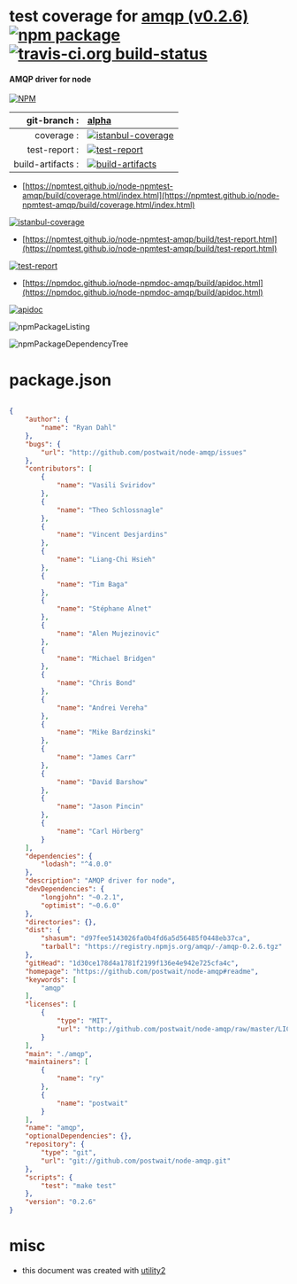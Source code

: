 # test coverage for  [amqp (v0.2.6)](https://github.com/postwait/node-amqp#readme)  [![npm package](https://img.shields.io/npm/v/npmtest-amqp.svg?style=flat-square)](https://www.npmjs.org/package/npmtest-amqp) [![travis-ci.org build-status](https://api.travis-ci.org/npmtest/node-npmtest-amqp.svg)](https://travis-ci.org/npmtest/node-npmtest-amqp)
#### AMQP driver for node

[![NPM](https://nodei.co/npm/amqp.png?downloads=true&downloadRank=true&stars=true)](https://www.npmjs.com/package/amqp)

| git-branch : | [alpha](https://github.com/npmtest/node-npmtest-amqp/tree/alpha)|
|--:|:--|
| coverage : | [![istanbul-coverage](https://npmtest.github.io/node-npmtest-amqp/build/coverage.badge.svg)](https://npmtest.github.io/node-npmtest-amqp/build/coverage.html/index.html)|
| test-report : | [![test-report](https://npmtest.github.io/node-npmtest-amqp/build/test-report.badge.svg)](https://npmtest.github.io/node-npmtest-amqp/build/test-report.html)|
| build-artifacts : | [![build-artifacts](https://npmtest.github.io/node-npmtest-amqp/glyphicons_144_folder_open.png)](https://github.com/npmtest/node-npmtest-amqp/tree/gh-pages/build)|

- [https://npmtest.github.io/node-npmtest-amqp/build/coverage.html/index.html](https://npmtest.github.io/node-npmtest-amqp/build/coverage.html/index.html)

[![istanbul-coverage](https://npmtest.github.io/node-npmtest-amqp/build/screenCapture.buildCi.browser.%252Ftmp%252Fbuild%252Fcoverage.lib.html.png)](https://npmtest.github.io/node-npmtest-amqp/build/coverage.html/index.html)

- [https://npmtest.github.io/node-npmtest-amqp/build/test-report.html](https://npmtest.github.io/node-npmtest-amqp/build/test-report.html)

[![test-report](https://npmtest.github.io/node-npmtest-amqp/build/screenCapture.buildCi.browser.%252Ftmp%252Fbuild%252Ftest-report.html.png)](https://npmtest.github.io/node-npmtest-amqp/build/test-report.html)

- [https://npmdoc.github.io/node-npmdoc-amqp/build/apidoc.html](https://npmdoc.github.io/node-npmdoc-amqp/build/apidoc.html)

[![apidoc](https://npmdoc.github.io/node-npmdoc-amqp/build/screenCapture.buildCi.browser.%252Ftmp%252Fbuild%252Fapidoc.html.png)](https://npmdoc.github.io/node-npmdoc-amqp/build/apidoc.html)

![npmPackageListing](https://npmtest.github.io/node-npmtest-amqp/build/screenCapture.npmPackageListing.svg)

![npmPackageDependencyTree](https://npmtest.github.io/node-npmtest-amqp/build/screenCapture.npmPackageDependencyTree.svg)



# package.json

```json

{
    "author": {
        "name": "Ryan Dahl"
    },
    "bugs": {
        "url": "http://github.com/postwait/node-amqp/issues"
    },
    "contributors": [
        {
            "name": "Vasili Sviridov"
        },
        {
            "name": "Theo Schlossnagle"
        },
        {
            "name": "Vincent Desjardins"
        },
        {
            "name": "Liang-Chi Hsieh"
        },
        {
            "name": "Tim Baga"
        },
        {
            "name": "Stéphane Alnet"
        },
        {
            "name": "Alen Mujezinovic"
        },
        {
            "name": "Michael Bridgen"
        },
        {
            "name": "Chris Bond"
        },
        {
            "name": "Andrei Vereha"
        },
        {
            "name": "Mike Bardzinski"
        },
        {
            "name": "James Carr"
        },
        {
            "name": "David Barshow"
        },
        {
            "name": "Jason Pincin"
        },
        {
            "name": "Carl Hörberg"
        }
    ],
    "dependencies": {
        "lodash": "^4.0.0"
    },
    "description": "AMQP driver for node",
    "devDependencies": {
        "longjohn": "~0.2.1",
        "optimist": "~0.6.0"
    },
    "directories": {},
    "dist": {
        "shasum": "d97fee5143026fa0b4fd6a5d56485f0448eb37ca",
        "tarball": "https://registry.npmjs.org/amqp/-/amqp-0.2.6.tgz"
    },
    "gitHead": "1d30ce178d4a1781f2199f136e4e942e725cfa4c",
    "homepage": "https://github.com/postwait/node-amqp#readme",
    "keywords": [
        "amqp"
    ],
    "licenses": [
        {
            "type": "MIT",
            "url": "http://github.com/postwait/node-amqp/raw/master/LICENSE-MIT"
        }
    ],
    "main": "./amqp",
    "maintainers": [
        {
            "name": "ry"
        },
        {
            "name": "postwait"
        }
    ],
    "name": "amqp",
    "optionalDependencies": {},
    "repository": {
        "type": "git",
        "url": "git://github.com/postwait/node-amqp.git"
    },
    "scripts": {
        "test": "make test"
    },
    "version": "0.2.6"
}
```



# misc
- this document was created with [utility2](https://github.com/kaizhu256/node-utility2)
